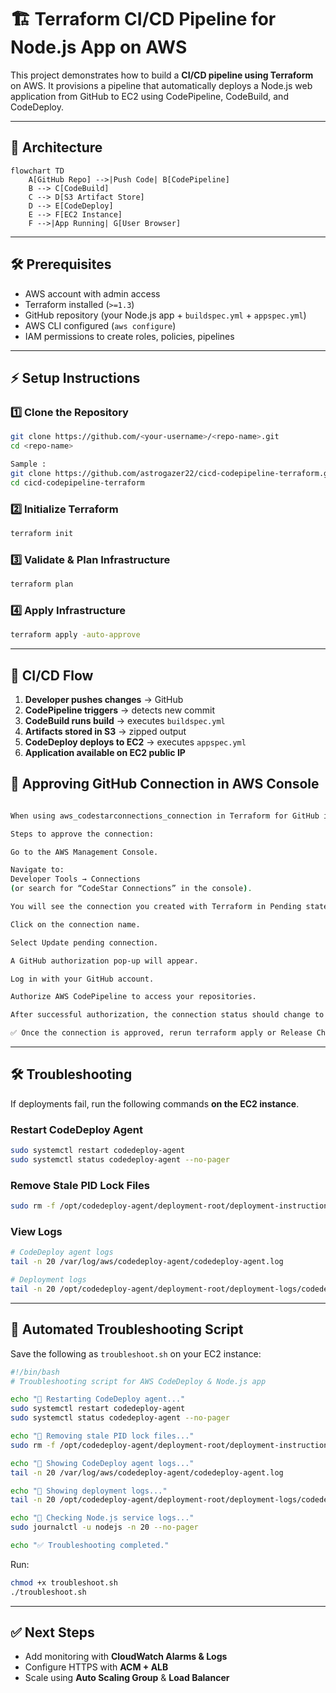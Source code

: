 # 🏗️ Terraform CI/CD Pipeline for Node.js App on AWS

This project demonstrates how to build a **CI/CD pipeline using Terraform** on AWS. It provisions a pipeline that automatically deploys a Node.js web application from GitHub to EC2 using CodePipeline, CodeBuild, and CodeDeploy.  

---

## 📐 Architecture

```mermaid
flowchart TD
    A[GitHub Repo] -->|Push Code| B[CodePipeline]
    B --> C[CodeBuild]
    C --> D[S3 Artifact Store]
    D --> E[CodeDeploy]
    E --> F[EC2 Instance]
    F -->|App Running| G[User Browser]
```

---

## 🛠 Prerequisites

- AWS account with admin access  
- Terraform installed (`>=1.3`)  
- GitHub repository (your Node.js app + `buildspec.yml` + `appspec.yml`)  
- AWS CLI configured (`aws configure`)  
- IAM permissions to create roles, policies, pipelines  

---

## ⚡ Setup Instructions

### 1️⃣ Clone the Repository
```bash
git clone https://github.com/<your-username>/<repo-name>.git
cd <repo-name>

Sample :
git clone https://github.com/astrogazer22/cicd-codepipeline-terraform.git
cd cicd-codepipeline-terraform
```

### 2️⃣ Initialize Terraform
```bash
terraform init
```

### 3️⃣ Validate & Plan Infrastructure
```bash
terraform plan
```

### 4️⃣ Apply Infrastructure
```bash
terraform apply -auto-approve
```

---

## 🔄 CI/CD Flow

1. **Developer pushes changes** → GitHub  
2. **CodePipeline triggers** → detects new commit  
3. **CodeBuild runs build** → executes `buildspec.yml`  
4. **Artifacts stored in S3** → zipped output  
5. **CodeDeploy deploys to EC2** → executes `appspec.yml`  
6. **Application available on EC2 public IP**

## 🔗 Approving GitHub Connection in AWS Console

```bash

When using aws_codestarconnections_connection in Terraform for GitHub integration, the connection remains Pending until manually approved in the AWS Console. Without this step, CodePipeline cannot fetch your source code.

Steps to approve the connection:

Go to the AWS Management Console.

Navigate to:
Developer Tools → Connections
(or search for “CodeStar Connections” in the console).

You will see the connection you created with Terraform in Pending state.

Click on the connection name.

Select Update pending connection.

A GitHub authorization pop-up will appear.

Log in with your GitHub account.

Authorize AWS CodePipeline to access your repositories.

After successful authorization, the connection status should change to Available.

✅ Once the connection is approved, rerun terraform apply or Release Change in CodePipeline, and your pipeline will work correctly.

```

---

## 🛠 Troubleshooting

If deployments fail, run the following commands **on the EC2 instance**.

### Restart CodeDeploy Agent
```bash
sudo systemctl restart codedeploy-agent
sudo systemctl status codedeploy-agent --no-pager
```

### Remove Stale PID Lock Files
```bash
sudo rm -f /opt/codedeploy-agent/deployment-root/deployment-instructions/*_pid.lock
```

### View Logs
```bash
# CodeDeploy agent logs
tail -n 20 /var/log/aws/codedeploy-agent/codedeploy-agent.log

# Deployment logs
tail -n 20 /opt/codedeploy-agent/deployment-root/deployment-logs/codedeploy-agent-deployments.log
```

---

## 🔧 Automated Troubleshooting Script

Save the following as `troubleshoot.sh` on your EC2 instance:

```bash
#!/bin/bash
# Troubleshooting script for AWS CodeDeploy & Node.js app

echo "🔄 Restarting CodeDeploy agent..."
sudo systemctl restart codedeploy-agent
sudo systemctl status codedeploy-agent --no-pager

echo "🧹 Removing stale PID lock files..."
sudo rm -f /opt/codedeploy-agent/deployment-root/deployment-instructions/*_pid.lock

echo "📜 Showing CodeDeploy agent logs..."
tail -n 20 /var/log/aws/codedeploy-agent/codedeploy-agent.log

echo "📜 Showing deployment logs..."
tail -n 20 /opt/codedeploy-agent/deployment-root/deployment-logs/codedeploy-agent-deployments.log

echo "📜 Checking Node.js service logs..."
sudo journalctl -u nodejs -n 20 --no-pager

echo "✅ Troubleshooting completed."
```

Run:
```bash
chmod +x troubleshoot.sh
./troubleshoot.sh
```

---

## ✅ Next Steps
- Add monitoring with **CloudWatch Alarms & Logs**  
- Configure HTTPS with **ACM + ALB**  
- Scale using **Auto Scaling Group** & **Load Balancer**  




